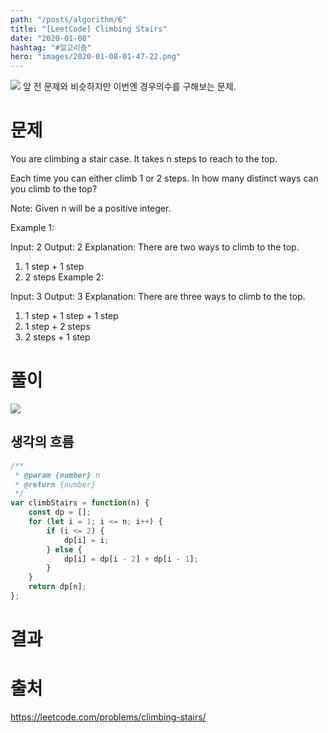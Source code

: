 ```yaml
---
path: "/posts/algorithm/6"
title: "[LeetCode] Climbing Stairs"
date: "2020-01-08"
hashtag: "#알고리즘"
hero: "images/2020-01-08-01-47-22.png"
---
```


![](/images/2020-01-08-01-47-22.png)
앞 전 문제와 비슷하지만 이번엔 경우의수를 구해보는 문제.

# 문제

You are climbing a stair case. It takes n steps to reach to the top.

Each time you can either climb 1 or 2 steps. In how many distinct ways can you climb to the top?

Note: Given n will be a positive integer.

Example 1:

Input: 2
Output: 2
Explanation: There are two ways to climb to the top.

1. 1 step + 1 step
2. 2 steps
   Example 2:

Input: 3
Output: 3
Explanation: There are three ways to climb to the top.

1. 1 step + 1 step + 1 step
2. 1 step + 2 steps
3. 2 steps + 1 step

# 풀이

![](/images/2020-01-08-01-48-23.png)

## 생각의 흐름

```javascript
/**
 * @param {number} n
 * @return {number}
 */
var climbStairs = function(n) {
	const dp = [];
	for (let i = 1; i <= n; i++) {
		if (i <= 2) {
			dp[i] = i;
		} else {
			dp[i] = dp[i - 2] + dp[i - 1];
		}
	}
	return dp[n];
};
```

# 결과

# 출처

https://leetcode.com/problems/climbing-stairs/
